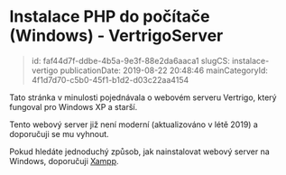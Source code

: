Instalace PHP do počítače (Windows) - VertrigoServer
================================

> id: faf44d7f-ddbe-4b5a-9e3f-88e2da6aaca1
> slugCS: instalace-vertigo
> publicationDate: 2019-08-22 20:48:46
> mainCategoryId: 4f1d7d70-c5b0-45f1-b1d2-d03c22aa4154

Tato stránka v minulosti pojednávala o webovém serveru Vertrigo, který fungoval pro Windows XP a starší.

Tento webový server již není moderní (aktualizováno v létě 2019) a doporučuji se mu vyhnout.

Pokud hledáte jednoduchý způsob, jak nainstalovat webový server na Windows, doporučuji <a href="https://www.apachefriends.org/index.html">Xampp</a>.
